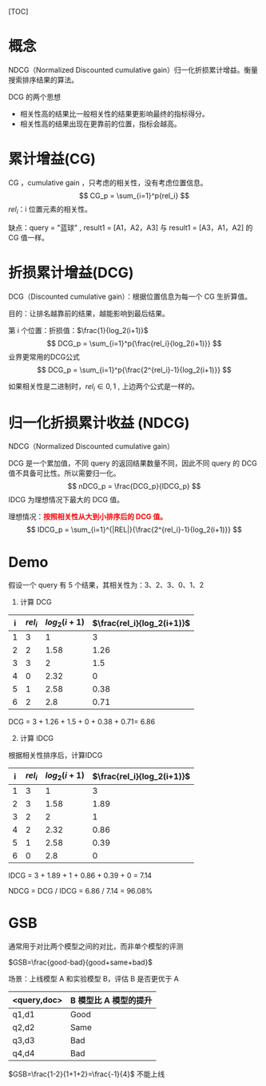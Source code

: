 [TOC]

# 概念

NDCG（Normalized Discounted cumulative gain）归一化折损累计增益。衡量搜索排序结果的算法。

DCG 的两个思想

- 相关性高的结果比一般相关性的结果更影响最终的指标得分。
- 相关性高的结果出现在更靠前的位置，指标会越高。

# 累计增益(CG)

CG ，cumulative gain ，只考虑的相关性，没有考虑位置信息。
$$
CG_p = \sum_{i=1}^p{rel_i}
$$
$rel_i$：i 位置元素的相关性。



缺点：query = "蓝球" , result1 = [A1，A2，A3] 与 result1 = [A3，A1，A2] 的 CG 值一样。

# 折损累计增益(DCG)

DCG（Discounted cumulative gain）：根据位置信息为每一个 CG 生折算值。

目的：让排名越靠前的结果，越能影响到最后结果。

第 i 个位置：折损值：$\frac{1}{log_2(i+1)}$
$$
DCG_p = \sum_{i=1}^p{\frac{rel_i}{log_2(i+1)}}
$$
业界更常用的DCG公式
$$
DCG_p = \sum_{i=1}^p{\frac{2^{rel_i}-1}{log_2(i+1)}}
$$


如果相关性是二进制时，$rel_i \in {0,1}$ , 上边两个公式是一样的。

# 归一化折损累计收益 (NDCG)

NDCG（Normalized Discounted cumulative gain）

DCG 是一个累加值，不同 query 的返回结果数量不同，因此不同 query 的 DCG 值不具备可比性。所以需要归一化。
$$
nDCG_p = \frac{DCG_p}{IDCG_p}
$$
IDCG 为理想情况下最大的 DCG 值。

理想情况：<font color='red'>**按照相关性从大到小排序后的 DCG 值。**</font>
$$
IDCG_p = \sum_{i=1}^{|REL|}{\frac{2^{rel_i}-1}{log_2(i+1)}}
$$

# Demo

假设一个 query 有 5 个结果，其相关性为：3、2、3、0、1、2

1. 计算 DCG

| i    | $rel_i$ | $log_2(i+1)$ | $\frac{rel_i}{log_2(i+1)}$ |
| ---- | ------- | ------------ | -------------------------- |
| 1    | 3       | 1            | 3                          |
| 2    | 2       | 1.58         | 1.26                       |
| 3    | 3       | 2            | 1.5                        |
| 4    | 0       | 2.32         | 0                          |
| 5    | 1       | 2.58         | 0.38                       |
| 6    | 2       | 2.8          | 0.71                       |

DCG = 3 + 1.26 + 1.5 + 0 + 0.38 + 0.71= 6.86



2. 计算 IDCG

根据相关性排序后，计算IDCG

| i    | $rel_i$ | $log_2(i+1)$ | $\frac{rel_i}{log_2(i+1)}$ |
| ---- | ------- | ------------ | -------------------------- |
| 1    | 3       | 1            | 3                          |
| 2    | 3       | 1.58         | 1.89                       |
| 3    | 2       | 2            | 1                          |
| 4    | 2       | 2.32         | 0.86                       |
| 5    | 1       | 2.58         | 0.39                       |
| 6    | 0       | 2.8          | 0                          |

IDCG = 3 + 1.89 + 1 + 0.86 + 0.39 + 0 = 7.14

 NDCG = DCG / IDCG = 6.86 / 7.14 = 96.08%



# GSB

通常用于对比两个模型之间的对比，而非单个模型的评测

$GSB=\frac{good-bad}{good+same+bad}$



场景：上线模型 A 和实验模型 B，评估 B 是否更优于 A

| <query,doc> | B 模型比 A 模型的提升 |
| ----------- | --------------------- |
| q1,d1       | Good                  |
| q2,d2       | Same                  |
| q3,d3       | Bad                   |
| q4,d4       | Bad                   |

$GSB=\frac{1-2}{1+1+2}=\frac{-1}{4}$ 不能上线
